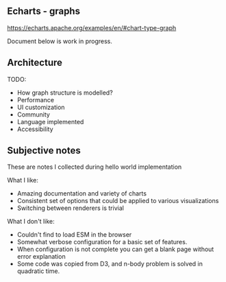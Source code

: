 ## Echarts - graphs

https://echarts.apache.org/examples/en/#chart-type-graph

Document below is work in progress.

## Architecture

TODO: 
* How graph structure is modelled?
* Performance
* UI customization
* Community 
* Language implemented
* Accessibility

## Subjective notes

These are notes I collected during hello world implementation

What I like:

* Amazing documentation and variety of charts
* Consistent set of options that could be applied to various visualizations
* Switching between renderers is trivial

What I don't like:

* Couldn't find to load ESM in the browser
* Somewhat verbose configuration for a basic set of features.
* When configuration is not complete you can get a blank page without error explanation
* Some code was copied from D3, and n-body problem is solved in quadratic time.

